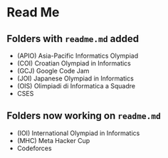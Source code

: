 # Read Me

## Folders with `readme.md` added

-   (APIO) Asia-Pacific Informatics Olympiad
-   (COI) Croatian Olympiad in Informatics
-   (GCJ) Google Code Jam
-   (JOI) Japanese Olympiad in Informatics
-   (OIS) Olimpiadi di Informatica a Squadre
-   CSES

## Folders now working on `readme.md`

-   (IOI) International Olympiad in Informatics
-   (MHC) Meta Hacker Cup
-   Codeforces

